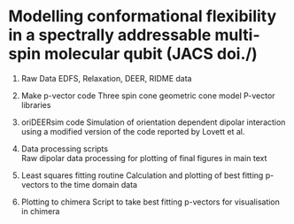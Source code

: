 # Modelling conformational flexibility in a spectrally addressable multi-spin molecular qubit (JACS doi./)

1) Raw Data
   EDFS, Relaxation, DEER, RIDME data

2) Make p-vector code 
   Three spin cone geometric cone model 
   P-vector libraries

3) oriDEERsim code
   Simulation of orientation dependent dipolar interaction using a modified version of the code reported by Lovett et al. 

4) Data processing scripts  
   Raw dipolar data processing for plotting of final figures in main text

5) Least squares fitting routine 
   Calculation and plotting of best fitting p-vectors to the time domain data

6) Plotting to chimera
   Script to take best fitting p-vectors for visualisation in chimera
